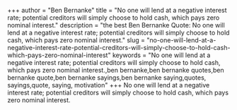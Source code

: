 +++
author = "Ben Bernanke"
title = "No one will lend at a negative interest rate; potential creditors will simply choose to hold cash, which pays zero nominal interest."
description = "the best Ben Bernanke Quote: No one will lend at a negative interest rate; potential creditors will simply choose to hold cash, which pays zero nominal interest."
slug = "no-one-will-lend-at-a-negative-interest-rate-potential-creditors-will-simply-choose-to-hold-cash-which-pays-zero-nominal-interest"
keywords = "No one will lend at a negative interest rate; potential creditors will simply choose to hold cash, which pays zero nominal interest.,ben bernanke,ben bernanke quotes,ben bernanke quote,ben bernanke sayings,ben bernanke saying,quotes, sayings,quote, saying, motivation"
+++
No one will lend at a negative interest rate; potential creditors will simply choose to hold cash, which pays zero nominal interest.
